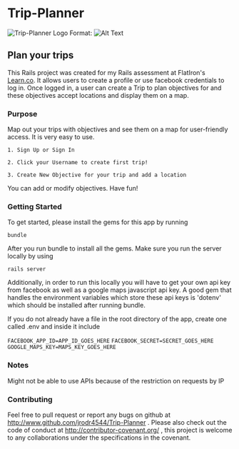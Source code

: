 # Trip-Planner
![Trip-Planner Logo](http://example.com/images/my_logo.png)
Format: ![Alt Text](url)

## Plan your trips
This Rails project was created for my Rails assessment at FlatIron's [Learn.co](https://learn.co). It allows users to create a profile or use facebook credentials to log in. Once logged in, a user can create a Trip to plan objectives for and these objectives accept locations and display them on a map.

### Purpose
Map out your trips with objectives and see them on a map for user-friendly access. It is very easy to use.

`1. Sign Up or Sign In`

`2. Click your Username to create first trip!`

`3. Create New Objective for your trip and add a location`

You can add or modify objectives. Have fun!

### Getting Started

To get started, please install the gems for this app by running

`bundle`

After you run bundle to install all the gems. Make sure you run the server locally by using 

`rails server`

Additionally, in order to run this locally you will have to get your own api key from facebook as well as a google maps javascript api key. A good gem that handles the environment variables which store these api keys is 'dotenv' which should be installed after running bundle.

If you do not already have a file in the root directory of the app, create one called .env and inside it include

`FACEBOOK_APP_ID=APP_ID_GOES_HERE`
`FACEBOOK_SECRET=SECRET_GOES_HERE`
`GOOGLE_MAPS_KEY=MAPS_KEY_GOES_HERE`

### Notes

Might not be able to use APIs because of the restriction on requests by IP

### Contributing

Feel free to pull request or report any bugs on github at http://www.github.com/jrodr4544/Trip-Planner . Please also check out the code of conduct at http://contributor-covenant.org/ , this project is welcome to any collaborations under the specifications in the covenant.